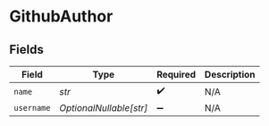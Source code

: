 # GithubAuthor


## Fields

| Field                   | Type                    | Required                | Description             |
| ----------------------- | ----------------------- | ----------------------- | ----------------------- |
| `name`                  | *str*                   | :heavy_check_mark:      | N/A                     |
| `username`              | *OptionalNullable[str]* | :heavy_minus_sign:      | N/A                     |